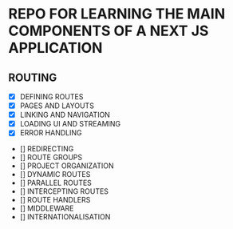 # REPO FOR LEARNING THE MAIN COMPONENTS OF A NEXT JS APPLICATION

## ROUTING

- [x] DEFINING ROUTES
- [x] PAGES AND LAYOUTS
- [x] LINKING AND NAVIGATION
- [x] LOADING UI AND STREAMING
- [x] ERROR HANDLING
- [] REDIRECTING
- [] ROUTE GROUPS
- [] PROJECT ORGANIZATION
- [] DYNAMIC ROUTES
- [] PARALLEL ROUTES
- [] INTERCEPTING ROUTES
- [] ROUTE HANDLERS
- [] MIDDLEWARE
- [] INTERNATIONALISATION
